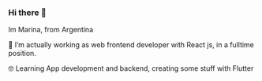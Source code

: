 ### Hi there 👋

Im Marina, from Argentina

 🌱 I’m actually working as web frontend developer with React js, in a fulltime position.
 
🤓 Learning App development and backend, creating some stuff with Flutter

<!--
**marinamastro/marinamastro** is a ✨ _special_ ✨ repository because its `README.md` (this file) appears on your GitHub profile.

Here are some ideas to get you started:

- 🔭 I’m currently working on ...
- 🌱 I’m currently learning ...
- 👯 I’m looking to collaborate on ...
- 🤔 I’m looking for help with ...
- 💬 Ask me about ...
- 📫 How to reach me: ...
- 😄 Pronouns: ...
- ⚡ Fun fact: ...
-->
